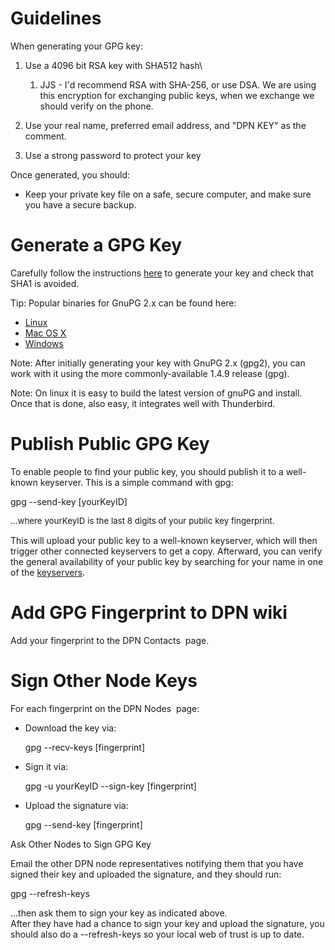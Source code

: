 Guidelines
==========

When generating your GPG key:

1.  Use a 4096 bit RSA key with SHA512 hash\
    1.  JJS - I'd recommend <span>RSA with SHA-256, or use DSA. We are
        using this encryption for exchanging public keys, when we
        exchange we should verify on the phone. </span>

2.  Use your real name, preferred email address, and "DPN KEY" as
    the comment.
3.  Use a strong password to protect your key

Once generated, you should:

-   Keep your private key file on a safe, secure computer, and make sure
    you have a secure backup.

Generate a GPG Key
==================

Carefully follow the instructions
[here](http://www.apache.org/dev/openpgp.html#generate-key) to generate
your key and check that SHA1 is avoided.

Tip: Popular binaries for GnuPG 2.x can be found here:

-   [Linux](http://www.gnupg.org/download/index.en.html#gnupg2)
-   [Mac OS X](https://gpgtools.org/macgpg2/index.html)
-   [Windows](http://www.gpg4win.org/download.html)

Note: After initially generating your key with GnuPG 2.x (gpg2), you can
work with it using the more commonly-available 1.4.9 release (gpg).

Note: On linux it is easy to build the latest version of gnuPG and
install. Once that is done, also easy, it integrates well with
Thunderbird.

Publish Public GPG Key
======================

To enable people to find your public key, you should publish it to a
well-known keyserver. This is a simple command with gpg:

gpg --send-key \[yourKeyID\]

<span style="font-size: 10.0pt;line-height: 13.0pt;">...where yourKeyID
is the last 8 digits of your public key fingerprint.</span>

This will upload your public key to a well-known keyserver, which will
then trigger other connected keyservers to get a copy. Afterward, you
can verify the general availability of your public key by searching for
your name in one of the [keyservers](http://pgp.mit.edu/). 

Add GPG Fingerprint to DPN wiki
===============================

Add your fingerprint to the DPN Contacts  page.

Sign Other Node Keys
====================

For each fingerprint on the DPN Nodes  page:

-   Download the key via:

    gpg --recv-keys \[fingerprint\]

<!-- -->

-   Sign it via:

    gpg -u yourKeyID --sign-key \[fingerprint\]

<!-- -->

-   Upload the signature via:

    gpg --send-key \[fingerprint\]

Ask Other Nodes to Sign GPG Key

Email the other DPN node representatives notifying them that you have
signed their key and uploaded the signature, and they should run:

gpg --refresh-keys

...then ask them to sign your key as indicated above.\
After they
have had a chance to sign your key and upload the signature, you should
also do a --refresh-keys so your local web of trust is up to
date.
